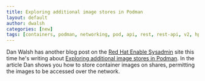 ```yaml
---
title: Exploring additional image stores in Podman
layout: default
author: dwalsh
categories: [new]
tags: [containers, podman, networking, pod, api, rest, rest-api, v2, hpc]
---
```


Dan Walsh has another blog post on the [Red Hat Enable Sysadmin](https://www.redhat.com/sysadmin/) site this time he's writing about [Exploring additional image stores in Podman](https://www.redhat.com/sysadmin/image-stores-podman). In the article Dan shows you how to store container images on shares, permitting the images to be accessed over the network.
